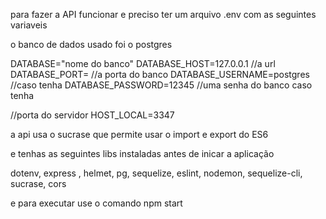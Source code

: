  para fazer a API funcionar e preciso ter um arquivo .env com as seguintes variaveis

o banco de dados usado foi o postgres

DATABASE="nome do banco"
DATABASE_HOST=127.0.0.1 //a url
DATABASE_PORT= //a porta do banco
DATABASE_USERNAME=postgres //caso tenha
DATABASE_PASSWORD=12345 //uma senha do banco caso tenha

//porta do servidor
HOST_LOCAL=3347

a api usa o sucrase que permite usar o import e export do ES6

e tenhas as seguintes libs instaladas antes de inicar a aplicação

dotenv, express , helmet, pg, sequelize, eslint, nodemon, sequelize-cli, sucrase, cors



e para executar use o comando npm start
